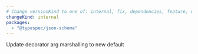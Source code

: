 ```yaml
---
# Change versionKind to one of: internal, fix, dependencies, feature, deprecation, breaking
changeKind: internal
packages:
  - "@typespec/json-schema"
---
```


Update decorator arg marshalling to new default
